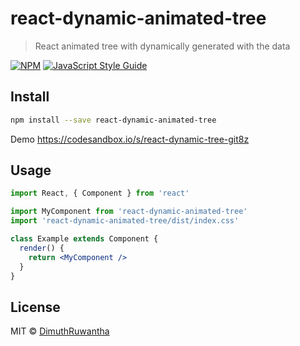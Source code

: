 # react-dynamic-animated-tree

> React animated tree with dynamically generated with the data

[![NPM](https://img.shields.io/npm/v/react-dynamic-animated-tree.svg)](https://www.npmjs.com/package/react-dynamic-animated-tree) [![JavaScript Style Guide](https://img.shields.io/badge/code_style-standard-brightgreen.svg)](https://standardjs.com)

## Install

```bash
npm install --save react-dynamic-animated-tree
```

Demo
https://codesandbox.io/s/react-dynamic-tree-git8z

## Usage

```jsx
import React, { Component } from 'react'

import MyComponent from 'react-dynamic-animated-tree'
import 'react-dynamic-animated-tree/dist/index.css'

class Example extends Component {
  render() {
    return <MyComponent />
  }
}
```

## License

MIT © [DimuthRuwantha](https://github.com/DimuthRuwantha)
